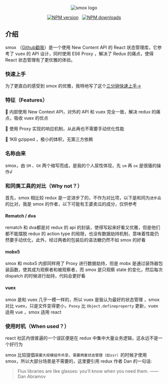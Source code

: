 <p align="center"><img src="http://ww1.sinaimg.cn/large/85564debgy1froiubji5aj207f03nq34.jpg" alt="smox logo"></p>
<p align="center">
<a href="https://npmjs.com/package/smox" target="_blank" rel="noopener noreferrer"><img src="https://img.shields.io/npm/v/smox.svg?style=flat" alt="NPM version"></a> &nbsp;
<a href="https://npmjs.com/package/smox" target="_blank" rel="noopener noreferrer"><img src="https://img.shields.io/npm/dm/smox.svg?style=flat" alt="NPM downloads"></a>
</p>

## 介绍
smox （[Github戳我](https://github.com/132yse/smox)）是一个使用 New Content API 的 React 状态管理库，它参考了 vuex 的 API 设计，同时使用 ES6 Proxy ，解决了 Redux 的痛点，使得 React 状态管理有了更优雅的体验。


### 快速上手
为了更直白的感受到 smox 的优雅，我特地写了这个[三分钟快速上手→](/quickstart/)

### 特征（Features）
:pig_nose: 内部使用 New Context API，对外的 API 和 vuex 完全一致，解决 redux 的痛点，吸收 vuex 的优点

:jack_o_lantern: 使用 Proxy 实现的响应机制，从此再也不需要手动优化性能

:ghost: 1KB gzipped ，极小的体积，无第三方依赖

### 名称由来
smox，由 `SM` 、`OX` 两个缩写而成，是我的个人尿性体现，先 `sm` 再 `ox` 是很骚的操作√

### 和同类工具的对比（Why not？）
首先，smox 相比较 redux 是一定进步了的，不作为对比项，以下是和同为`进步品`的比对，我是 smox 的作者，以下可能有王婆卖瓜的成分，仅供参考

#### Rematch / dva
rematch 和 dva都是对 redux 的 api 的封装，使得写起来好看又优雅，但是他们都不能摆脱 redux 的 action type 的局限，也没有数据劫持机制，意味着性能仍然要手动优化，此外，经过两者的包装后的语法糖仍然不如 smox 的好看

#### mobx5
smox 和 mobx5 内部同样用了 Proxy 进行数据劫持，但是 mobx 是通过装饰器包装函数，使其成为观察者和被观察者，而 smox 是只观察 state 的变化，然后每次 dispatch 的时候进行劫持，代码会更好看

#### vuex
smox 是和 vuex 几乎一模一样的，所以 vuex 是我认为最好的状态管理 ，smox 对比 vuex，只是文件变得更小，`Pxoxy` 比 `Object.defineproperty` 更新，vuex 适用 vue ，smox 适用 react

### 使用时机（When used？）
react 社区内很普遍的一个误区便是在 redux 中集中大量业务逻辑，这永远不是一个好行为

smox 比较提倡`需要大规模组件共享`、`需要两套状态管理（如ssr）`的时候才使用 smox，所以大部分场景是不需要的，这里要引用 redux 作者 Dan 的一句话:
> Flux libraries are like glasses: you’ll know when you need them.  —— Dan Abramov
